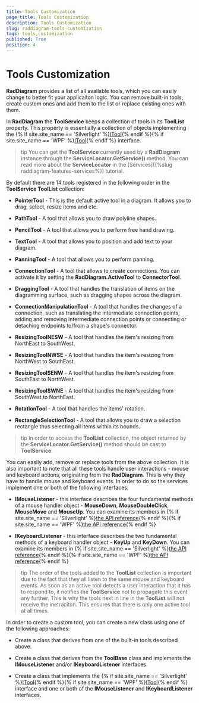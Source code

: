 ```yaml
---
title: Tools Customization
page_title: Tools Customization
description: Tools Customization
slug: raddiagram-tools-customization
tags: tools,customization
published: True
position: 4
---
```


# Tools Customization

__RadDiagram__ provides a list of all available tools, which you can easily change to better fit your applicaiton logic. You can remove built-in tools, create custom ones and add them to the list or replace existing ones with them.

In __RadDiagram__ the __ToolService__ keeps a collection of tools in its __ToolList__ property. This property is essentially a collection of objects implementing the {% if site.site_name == 'Silverlight' %}[ITool](http://www.telerik.com/help/silverlight/t_telerik_windows_diagrams_core_itool.html){% endif %}{% if site.site_name == 'WPF' %}[ITool](http://www.telerik.com/help/wpf/t_telerik_windows_diagrams_core_itool.html){% endif %} interface.

>tip You can get the __ToolService__ currently used by a __RadDiagram__ instance through the __ServiceLocator.GetService()__ method. You can read more about the __ServiceLocator__ in the [Services]({%slug raddiagram-features-services%}) tutorial. 

By default there are 14 tools registered in the following order in the __ToolService ToolList__ collection:		

* __PointerTool__ - This is the default active tool in a diagram. It allows you to drag, select, resize items and etc.			

* __PathTool__ - A tool that allows you to draw polyline shapes.			

* __PencilTool__ - A tool that allows you to perform free hand drawing.			

* __TextTool__ -  A tool that allows you to position and add text to your diagram.			

* __PanningTool__ -  A tool that allows you to perform panning.			

* __ConnectionTool__ - A tool that allows to create connections. You can activate it by setting the __RadDiagram.ActiveTool__ to __ConnectorTool__.			

* __DraggingTool__ - A tool that handles the translation of items on the diagramming surface, such as dragging shapes across the diagram.			

* __ConnectionManipulationTool__ - A tool that handles the changes of a connection, such as translating the intermediate connection points, adding and removing intermediate connection points or connecting or detaching endpoints to/from a shape's connector.			

* __ResizingToolNESW__ - A tool that handles the item's resizing from NorthEast to SouthWest.			

* __ResizingToolNWSE__ - A tool that handles the item's resizing from NorthWest to SouthEast.			

* __ResizingToolSENW__ - A tool that handles the item's resizing from SouthEast to NorthWest.			

* __ResizingToolSWNE__ - A tool that handles the item's resizing from SouthWest to NorthEast.			

* __RotationTool__ - A tool that handles the items' rotation.			

* __RectangleSelectionTool__ - A tool that allows you to draw a selection rectangle thus selecting all items within its bounds.			

>tip In order to access the __ToolList__ collection, the object returned by the __ServiceLocator.GetService()__ method should be cast to __ToolService__.		  

You can easily add, remove or replace tools from the above collection. It is also important to note that all these tools handle user interactions - mouse and keyboard actions, originating from the __RadDiagram__. This is why they have to handle mouse and keyboard events. In order to do so the services implement one or both of the following interfaces:		

* __IMouseListener__ - this interface describes the four fundamental methods of a mouse handler object - __MouseDown__, __MouseDoubleClick__, __MouseMove__ and __MouseUp__. You can examine its members in {% if site.site_name == 'Silverlight' %}[the API reference](http://www.telerik.com/help/silverlight/allmembers_t_telerik_windows_diagrams_core_imouselistener.html){% endif %}{% if site.site_name == 'WPF' %}[the API reference](http://www.telerik.com/help/wpf/allmembers_t_telerik_windows_diagrams_core_imouselistener.html){% endif %}

* __IKeyboardListener__ - this interface describes the two fundamental methods of a keyboard handler object - __KeyUp__ and __KeyDown__. You can examine its members in {% if site.site_name == 'Silverlight' %}[the API reference](http://www.telerik.com/help/silverlight/allmembers_t_telerik_windows_diagrams_core_ikeyboardlistener.html){% endif %}{% if site.site_name == 'WPF' %}[the API reference](http://www.telerik.com/help/wpf/allmembers_t_telerik_windows_diagrams_core_ikeyboardlistener.html){% endif %}

>tip The order of the tools added to the __ToolList__ collection is important due to the fact that they all listen to the same mouse and keyboard events. As soon as an active tool detects a user interaction that it has to respond to, it notifies the __ToolService__ not to propagate this event any further. This is why the tools next in line in the __ToolList__ will not receive the inetraciton. This ensures that there is only one active tool at all times.		  

In order to create a custom tool, you can create a new class using one of the following approaches:		

* Create a class that derives from one of the built-in tools described above.

* Create a class that derives from the __ToolBase__ class and implements the __IMouseListener__ and/or __IKeyboardListener__ interfaces.			

* Create a class that implements the {% if site.site_name == 'Silverlight' %}[ITool](http://www.telerik.com/help/silverlight/t_telerik_windows_diagrams_core_itool.html){% endif %}{% if site.site_name == 'WPF' %}[ITool](http://www.telerik.com/help/wpf/t_telerik_windows_diagrams_core_itool.html){% endif %} interface and one or both of the __IMouseListener__ and __IKeyboardListener__ interfaces.